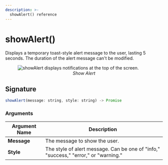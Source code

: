 ```yaml
---
description: >-
  showAlert() reference
---
```

# showAlert()

Displays a temporary toast-style alert message to the user, lasting 5 seconds. The duration of the alert message can't be modified.

<figure>
    <img src="/img/show-alert-action.png" style={{width:"700px", height:"auto"}} alt="showAlert displays notifications at the top of the screen." />
    <figcaption align="center" ><i>Show Alert</i></figcaption>
</figure>



## Signature

```javascript
showAlert(message: string, style: string) -> Promise
```

### Arguments

| **Argument Name** | **Description**                                                         |
| ----------------- | ----------------------------------------------------------------------- |
| **Message**       | The message to show the user.                             |
| **Style**         | The style of alert message. Can be one of "info," "success," "error," or "warning." |
